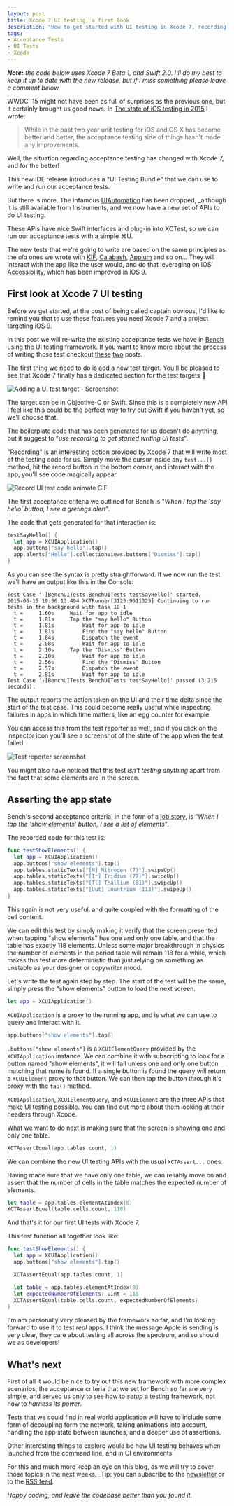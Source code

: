 ```yaml
---
layout: post
title: Xcode 7 UI testing, a first look
description: "How to get started with UI testing in Xcode 7, recording tests and using the new APIs to assert the state of the application under test."
tags:
- Acceptance Tests
- UI Tests
- Xcode
---
```


_**Note:** the code below uses Xcode 7 Beta 1, and Swift 2.0. I'll do my best to keep it up to date with the new release, but if I miss something please leave a comment below._

WWDC '15 might not have been as full of surprises as the previous one, but it certainly brought us good news. In [The state of iOS testing in 2015](http://www.mokacoding.com/blog/ios-testing-in-2015/) I wrote:

> While in the past two year unit testing for iOS and OS X has become better and better, the acceptance testing side of things hasn't made any improvements.

Well, the situation regarding acceptance testing has changed with Xcode 7, and for the better!

This new IDE release introduces a "UI Testing Bundle" that we can use to write and run our acceptance tests.

But there is more. The infamous [UIAutomation](https://developer.apple.com/library/ios/documentation/DeveloperTools/Conceptual/InstrumentsUserGuide/UsingtheAutomationInstrument/UsingtheAutomationInstrument.html) has been dropped, _although it is still available from Instruments, and we now have a new set of APIs to do UI testing.

These APIs have nice Swift interfaces and plug-in into XCTest, so we can run our acceptance tests with a simple ⌘U.

The new tests that we're going to write are based on the same principles as the _old_ ones we wrote with [KIF](https://github.com/kif-framework/KIF), [Calabash](http://calaba.sh/), [Appium](http://appium.io/) and so on... They will interact with the app like the user would, and do that leveraging on iOS' [Accessibility](https://developer.apple.com/accessibility/), which has been improved in iOS 9.

## First look at Xcode 7 UI testing

Before we get started, at the cost of being called captain obvious, I'd like to remind you that to use these features you need Xcode 7 and a project targeting iOS 9.

In this post we will re-write the existing acceptance tests we have in [Bench](https://github.com/mokacoding/Bench/tree/xcode-7) using the UI testing framework. If you want to know more about the process of writing those test checkout [these](http://www.mokacoding.com/blog/setting-up-kif-for-ios-acceptance-testing/) [two](http://www.mokacoding.com/blog/job-stories-acceptance-tests-with-kif-and-specta/) posts.

The first thing we need to do is add a new test target. You'll be pleased to see that Xcode 7 finally has a dedicated section for the test targets 🎉

![Adding a UI test target - Screenshot](https://s3.amazonaws.com/mokacoding/2015-06-16-xcode-7-add-test-target.png)

The target can be in Objective-C or Swift. Since this is a completely new API I feel like this could be the perfect way to try out Swift if you haven't yet, so we'll choose that.

The boilerplate code that has been generated for us doesn't do anything, but it suggest to "_use recording to get started writing UI tests_".

"Recording" is an interesting option provided by Xcode 7 that will write most of the testing code for us. Simply move the cursor inside any `test...()` method, hit the record button in the bottom corner, and interact with the app, you'll see code magically appear.

![Record UI test code animate GIF](https://s3.amazonaws.com/mokacoding/2015-06-16-xcode-7-record-test.gif)

The first acceptance criteria we outlined for Bench is "_When I tap the 'say hello' button, I see a gretings alert_".

The code that gets generated for that interaction is:

```swift
testSayHello() {
  let app = XCUIApplication()
  app.buttons["say hello"].tap()
  app.alerts["Hello"].collectionViews.buttons["Dismiss"].tap()
}
```

As you can see the syntax is pretty straightforward. If we now run the test we'll have an output like this in the Console:

```
Test Case '-[BenchUITests.BenchUITests testSayHello]' started.
2015-06-15 19:36:13.494 XCTRunner[3123:9611325] Continuing to run tests in the background with task ID 1
  t =     1.60s     Wait for app to idle
  t =     1.81s     Tap the "say hello" Button
  t =     1.81s         Wait for app to idle
  t =     1.81s         Find the "say hello" Button
  t =     1.84s         Dispatch the event
  t =     2.08s         Wait for app to idle
  t =     2.10s     Tap the "Dismiss" Button
  t =     2.10s         Wait for app to idle
  t =     2.56s         Find the "Dismiss" Button
  t =     2.57s         Dispatch the event
  t =     2.81s         Wait for app to idle
Test Case '-[BenchUITests.BenchUITests testSayHello]' passed (3.215 seconds).
```

The output reports the action taken on the UI and their time delta since the start of the test case. This could become really useful while inspecting failures in apps in which time matters, like an egg counter for example.

You can access this from the test reporter as well, and if you click on the inspector icon you'll see a screenshot of the state of the app when the test failed.

![Test reporter screenshot](https://s3.amazonaws.com/mokacoding/2015-06-16-xcode-7-test-report.png)

You might also have noticed that this test _isn't testing anything_ apart from the fact that some elements are in the screen.

## Asserting the app state

Bench's second acceptance criteria, in the form of a [job story](https://medium.com/the-job-to-be-done/replacing-the-user-story-with-the-job-story-af7cdee10c27), is "_When I tap the 'show elements' button, I see a list of elements_".

The recorded code for this test is:

```swift
func testShowElements() {
  let app = XCUIApplication()
  app.buttons["show elements"].tap()
  app.tables.staticTexts["[N] Nitrogen (7)"].swipeUp()
  app.tables.staticTexts["[Ir] Iridium (77)"].swipeUp()
  app.tables.staticTexts["[Tl] Thallium (81)"].swipeUp()
  app.tables.staticTexts["[Uut] Ununtrium (113)"].swipeUp()
}
```

This again is not very useful, and quite coupled with the formatting of the cell content.

We can edit this test by simply making it verify that the screen presented when tapping "show elements" has one and only one table, and that the table has exactly 118 elements. Unless some major breakthrough in physics the number of elements in the period table will remain 118 for a while, which makes this test more deterministic than just relying on something as unstable as your designer or copywriter mood.

Let's write the test again step by step. The start of the test will be the same, simply press the "show elements" button to load the next screen.

```swift
let app = XCUIApplication()
```

`XCUIApplication` is a proxy to the running app, and is what we can use to query and interact with it.

```swift
app.buttons["show elements"].tap()
```

`.buttons["show elements"]` is a `XCUIElementQuery` provided by the `XCUIApplication` instance. We can combine it with subscripting to look for a button named "show elements", it will fail unless one and only one button matching that name is found. If a single button is found the query will return a `XCUIElement` proxy to that button. We can then tap the button through it's proxy with the `tap()` method.

`XCUIApplication`, `XCUIElementQuery`, and `XCUIElement` are the three APIs that make UI testing possible. You can find out more about them looking at their headers through Xcode.

What we want to do next is making sure that the screen is showing one and only one table.

```swift
XCTAssertEqual(app.tables.count, 1)
```

We can combine the new UI testing APIs with the usual `XCTAssert...` ones. 

Having made sure that we have only one table, we can reliably move on and assert that the number of cells in the table matches the expected number of elements.

```swift
let table = app.tables.elementAtIndex(0)
XCTAssertEqual(table.cells.count, 118)
```

And that's it for our first UI tests with Xcode 7.

This test function all together look like:

```swift
func testShowElements() {
  let app = XCUIApplication()
  app.buttons["show elements"].tap()

  XCTAssertEqual(app.tables.count, 1)

  let table = app.tables.elementAtIndex(0)
  let expectedNumberOfElements: UInt = 118
  XCTAssertEqual(table.cells.count, expectedNumberOfElements)
}
```

I'm am personally very pleased by the framework so far, and I'm looking forward to use it to test _real_ apps. I think the message Apple is sending is very clear, they care about testing all across the spectrum, and so should we as developers!

## What's next

First of all it would be nice to try out this new framework with more complex scenarios, the acceptance criteria that we set for Bench so far are very simple, and served us only to see how to _setup_ a testing framework, not how to _harness its power_.

Tests that we could find in real world application will have to include some form of decoupling form the network, taking animations into account, handling the app state between launches, and a deeper use of assertions.

Other interesting things to explore would be how UI testing behaves when launched from the command line, and in CI environments.

For this and much more keep an eye on this blog, as we will try to cover those topics in the next weeks. _Tip: you can subscribe to the [newsletter](#subscribe) or to the [RSS feed](http://www.mokacoding.com/feed.xml).

_Happy coding, and leave the codebase better than you found it._
